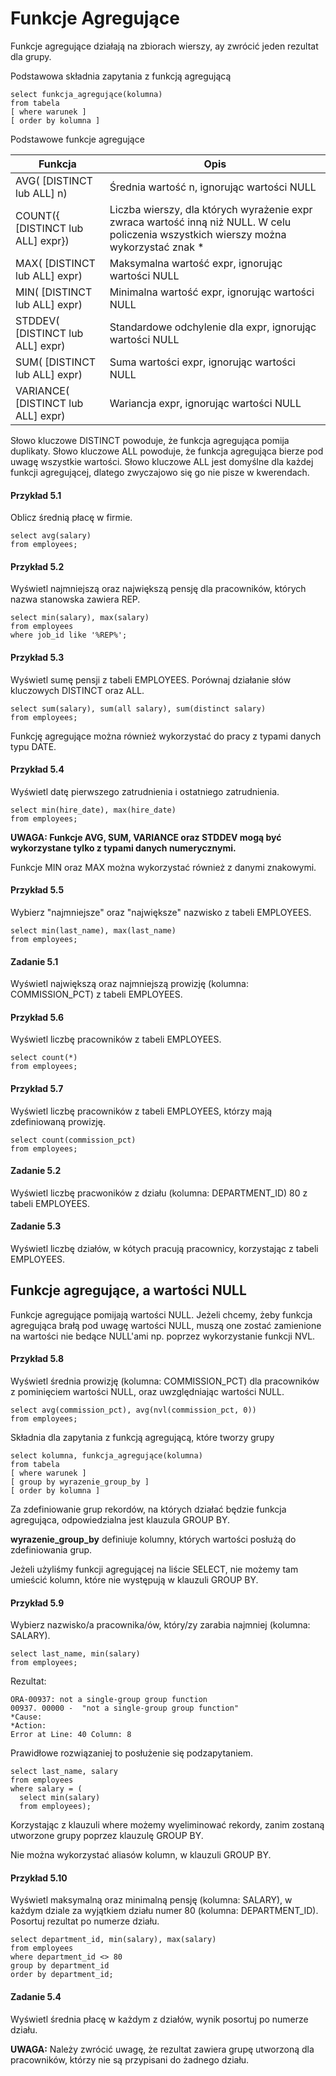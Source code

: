 # Funkcje Agregujące

Funkcje agregujące działają na zbiorach wierszy, ay zwrócić jeden rezultat dla grupy.

Podstawowa składnia zapytania z funkcją agregującą

```
select funkcja_agregujące(kolumna)
from tabela
[ where warunek ]
[ order by kolumna ]
```

Podstawowe funkcje agregujące

Funkcja | Opis
-- | --
AVG( [DISTINCT lub ALL] n) | Średnia wartość n, ignorując wartości NULL
COUNT({ [DISTINCT lub ALL] expr}) | Liczba wierszy, dla których wyrażenie expr zwraca wartość inną niż NULL. W celu policzenia wszystkich wierszy można wykorzystać znak *
MAX( [DISTINCT lub ALL] expr) | Maksymalna  wartość expr, ignorując wartości NULL
MIN( [DISTINCT lub ALL] expr) | Minimalna  wartość expr, ignorując wartości NULL
STDDEV( [DISTINCT lub ALL] expr) | Standardowe odchylenie dla expr, ignorując wartości NULL
SUM( [DISTINCT lub ALL] expr) | Suma wartości expr, ignorując wartości NULL
VARIANCE( [DISTINCT lub ALL] expr) | Wariancja expr, ignorując wartości NULL

Słowo kluczowe DISTINCT powoduje, że funkcja agregująca pomija duplikaty. 
Słowo kluczowe ALL powoduje, że funkcja agregująca bierze pod uwagę wszystkie wartości. Słowo kluczowe ALL jest domyślne dla każdej funkcji agregującej, dlatego zwyczajowo się go nie pisze w kwerendach.

#### Przykład 5.1

Oblicz średnią płacę w firmie.

```
select avg(salary)
from employees;

```

#### Przykład 5.2

Wyświetl najmniejszą oraz największą pensję dla pracowników, których nazwa stanowska zawiera REP.

```
select min(salary), max(salary)
from employees
where job_id like '%REP%';
```

#### Przykład 5.3

Wyświetl sumę pensji z tabeli EMPLOYEES. Porównaj działanie słów kluczowych DISTINCT oraz ALL.

```
select sum(salary), sum(all salary), sum(distinct salary)
from employees;
```

Funkcję agregujące można również wykorzystać do pracy z typami danych typu DATE.

#### Przykład 5.4 

Wyświetl datę pierwszego zatrudnienia i ostatniego zatrudnienia.

```
select min(hire_date), max(hire_date)
from employees;
```

**UWAGA: Funkcje AVG, SUM, VARIANCE oraz STDDEV mogą być wykorzystane tylko z typami danych numerycznymi.**

Funkcje MIN oraz MAX można wykorzystać również z danymi znakowymi.

#### Przykład 5.5

Wybierz "najmniejsze" oraz "największe" nazwisko z tabeli EMPLOYEES.

```
select min(last_name), max(last_name)
from employees;
```

#### Zadanie 5.1

Wyświetl największą oraz najmniejszą prowizję (kolumna: COMMISSION_PCT) z tabeli EMPLOYEES.

#### Przykład 5.6

Wyświetl liczbę pracowników z tabeli EMPLOYEES.

```
select count(*)
from employees;
```

#### Przykład 5.7

Wyświetl liczbę pracowników z tabeli EMPLOYEES, którzy mają zdefiniowaną prowizję. 

```
select count(commission_pct)
from employees;
```

#### Zadanie 5.2

Wyświetl liczbę pracwoników z działu (kolumna: DEPARTMENT_ID) 80 z tabeli EMPLOYEES.

#### Zadanie 5.3

Wyświetl liczbę działów, w kótych pracują pracownicy, korzystając z tabeli EMPLOYEES.


## Funkcje agregujące, a wartości NULL

Funkcje agregujące pomijają wartości NULL. Jeżeli chcemy, żeby funkcja agregująca brałą pod uwagę wartości NULL, muszą one zostać zamienione na wartości nie bedące NULL'ami np. poprzez wykorzystanie funkcji NVL.

#### Przykład 5.8

Wyświetl średnia prowizję (kolumna: COMMISSION_PCT) dla pracowników z pominięciem wartości NULL, oraz uwzględniając wartości NULL.

```
select avg(commission_pct), avg(nvl(commission_pct, 0))
from employees;
```

Składnia dla zapytania z funkcją agregującą, które tworzy grupy

```
select kolumna, funkcja_agregujące(kolumna)
from tabela
[ where warunek ]
[ group by wyrazenie_group_by ]
[ order by kolumna ]
```

Za zdefiniowanie grup rekordów, na których działać będzie funkcja agregująca, odpowiedzialna jest klauzula GROUP BY.

**wyrazenie_group_by** definiuje kolumny, których wartości posłużą do zdefiniowania grup.

Jeżeli użyliśmy funkcji agregującej na liście SELECT, nie możemy tam umieścić kolumn, które nie występują w klauzuli GROUP BY.

#### Przykład 5.9

Wybierz nazwisko/a pracownika/ów, który/zy zarabia najmniej (kolumna: SALARY).

```
select last_name, min(salary)
from employees;
```

Rezultat:

```
ORA-00937: not a single-group group function
00937. 00000 -  "not a single-group group function"
*Cause:    
*Action:
Error at Line: 40 Column: 8
```

Prawidłowe rozwiązaniej to posłużenie się podzapytaniem.

```
select last_name, salary
from employees 
where salary = (
  select min(salary)
  from employees);
```

Korzystając z klauzuli where możemy wyeliminować rekordy, zanim zostaną utworzone grupy poprzez klauzulę GROUP BY.

Nie można wykorzystać aliasów kolumn, w klauzuli GROUP BY.

#### Przykład 5.10

Wyświetl maksymalną oraz minimalną pensję (kolumna: SALARY), w każdym dziale za wyjątkiem działu numer 80 (kolumna: DEPARTMENT_ID). Posortuj rezultat po numerze działu.

```
select department_id, min(salary), max(salary)
from employees
where department_id <> 80
group by department_id
order by department_id;
```

#### Zadanie 5.4

Wyświetl średnia płacę w każdym z działów, wynik posortuj po numerze działu.

**UWAGA:** Należy zwrócić uwagę, że rezultat zawiera grupę utworzoną dla pracowników, którzy nie są przypisani do żadnego działu.

